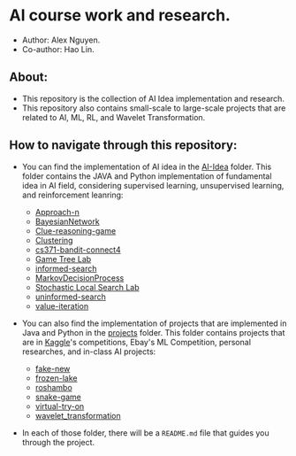 # AI course work and research.

* Author: Alex Nguyen.
* Co-author: Hao Lin.

## About:
* This repository is the collection of AI Idea implementation and research.
* This repository also contains small-scale to large-scale projects that are related to AI, ML, RL, and Wavelet Transformation.

## How to navigate through this repository:
* You can find the implementation of AI idea in the [AI-Idea](./AI-Idea/) folder. This folder contains the JAVA and Python implementation of fundamental idea in AI field, considering supervised learning, unsupervised learning, and reinforcement leanring:
  * [Approach-n](./AI-Idea/approach-n/)
  * [BayesianNetwork](./AI-Idea/BayesianNetwork/) 
  * [Clue-reasoning-game](./AI-Idea/Clue-reasoning-game/)
  * [Clustering](./AI-Idea/Clustering/)
  * [cs371-bandit-connect4](./AI-Idea/cs371-bandit-connect4/)
  * [Game Tree Lab](./AI-Idea/Game%20Tree%20Lab/)
  * [informed-search](./AI-Idea/informed-search/)
  * [MarkovDecisionProcess](./AI-Idea/MarkovDecisionProcess/)
  * [Stochastic Local Search Lab](./AI-Idea/Stochastic%20Local%20Search%20Lab/)
  * [uninformed-search](./AI-Idea/uninformed-search/)
  * [value-iteration](./AI-Idea/value-iteration/)

* You can also find the implementation of projects that are implemented in Java and Python in the [projects](./projects/) folder. This folder contains projects that are in [Kaggle](https://www.kaggle.com/)'s competitions, Ebay's ML Competition, personal researches, and in-class AI projects:
  * [fake-new](./projects/fake_new/)
  * [frozen-lake](./projects/frozen-lake/)
  * [roshambo](./projects/roshambo/)
  * [snake-game](./projects/snake-game/)
  * [virtual-try-on](./projects/virtual-try-on/)
  * [wavelet_transformation](./projects/wavelet_transformation/)

* In each of those folder, there will be a `README.md` file that guides you through the project.